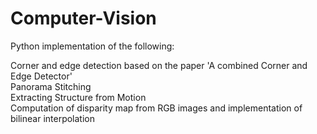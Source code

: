 # Computer-Vision

Python implementation of the following:<br/>

Corner and edge detection based on the paper 'A combined Corner and Edge Detector'<br/>
Panorama Stitching<br/>
Extracting Structure from Motion<br/>
Computation of disparity map from RGB images and implementation of bilinear interpolation<br/>
